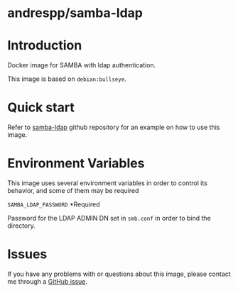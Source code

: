 andrespp/samba-ldap
===================

# Introduction

Docker image for SAMBA with ldap authentication.

This image is based on `debian:bullseye`.

# Quick start

Refer to [samba-ldap](https://github.com/andrespp/samba-ldap) github repository for an example on how to use this image.

# Environment Variables

This image uses several environment variables in order to control its behavior,
and some of them may be required

`SAMBA_LDAP_PASSWORD` *Required

Password for the LDAP ADMIN DN set in `smb.conf` in order to bind the directory.

# Issues

If you have any problems with or questions about this image, please contact me
through a [GitHub issue](https://github.com/andrespp/docker-samba-ldap/issues).
